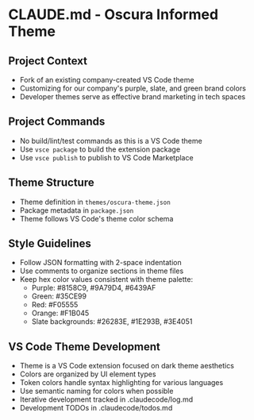 # CLAUDE.md - Oscura Informed Theme

## Project Context
- Fork of an existing company-created VS Code theme
- Customizing for our company's purple, slate, and green brand colors
- Developer themes serve as effective brand marketing in tech spaces

## Project Commands
- No build/lint/test commands as this is a VS Code theme
- Use `vsce package` to build the extension package
- Use `vsce publish` to publish to VS Code Marketplace

## Theme Structure
- Theme definition in `themes/oscura-theme.json`
- Package metadata in `package.json`
- Theme follows VS Code's theme color schema

## Style Guidelines
- Follow JSON formatting with 2-space indentation
- Use comments to organize sections in theme files
- Keep hex color values consistent with theme palette:
  - Purple: #8158C9, #9A79D4, #6439AF
  - Green: #35CE99
  - Red: #F05555
  - Orange: #F1B045
  - Slate backgrounds: #26283E, #1E293B, #3E4051

## VS Code Theme Development
- Theme is a VS Code extension focused on dark theme aesthetics
- Colors are organized by UI element types
- Token colors handle syntax highlighting for various languages
- Use semantic naming for colors when possible
- Iterative development tracked in .claudecode/log.md
- Development TODOs in .claudecode/todos.md